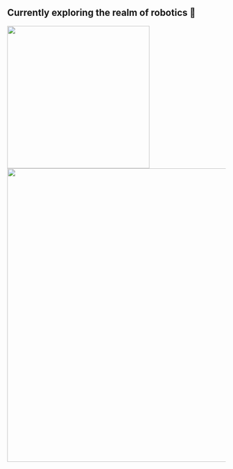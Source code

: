 ## Currently exploring the realm of robotics :robot:

<p>
     <img width="328" src="http://github-profile-summary-cards.vercel.app/api/cards/repos-per-language?username=anhquan18&theme=zenburn">
     <img width="676" src="http://github-profile-summary-cards.vercel.app/api/cards/profile-details?username=anhquan18&theme=zenburn"> 
<p/>

<!--
**anhquan18/anhquan18** is a ✨ _special_ ✨ repository because its `README.md` (this file) appears on your GitHub profile.

Here are some ideas to get you started:

- 🔭 I’m currently working on ...
- 🌱 I’m currently learning ...
- 👯 I’m looking to collaborate on ...
- 🤔 I’m looking for help with ...
- 💬 Ask me about ...
- 📫 How to reach me: ...
- 😄 Pronouns: ...
- ⚡ Fun fact: ...
-->
